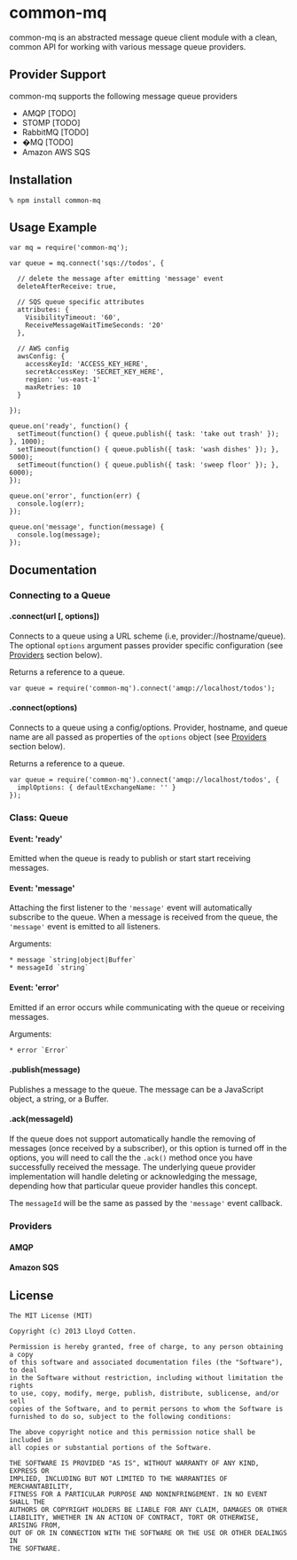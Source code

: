 # common-mq

common-mq is an abstracted message queue client module with a clean, common API for working with various message queue providers.

## Provider Support

common-mq supports the following message queue providers 
* AMQP [TODO]
* STOMP [TODO]
* RabbitMQ [TODO]
* �MQ [TODO]
* Amazon AWS SQS
    
## Installation

    % npm install common-mq

## Usage Example

    var mq = require('common-mq');
    
    var queue = mq.connect('sqs://todos', {
    
      // delete the message after emitting 'message' event
      deleteAfterReceive: true, 
      
      // SQS queue specific attributes
      attributes: { 
        VisibilityTimeout: '60',
        ReceiveMessageWaitTimeSeconds: '20'
      },
      
      // AWS config
      awsConfig: {  
        accessKeyId: 'ACCESS_KEY_HERE',
        secretAccessKey: 'SECRET_KEY_HERE',
        region: 'us-east-1'
        maxRetries: 10
      }
      
    });
    
    queue.on('ready', function() {
      setTimeout(function() { queue.publish({ task: 'take out trash' }); }, 1000);
      setTimeout(function() { queue.publish({ task: 'wash dishes' }); }, 5000);
      setTimeout(function() { queue.publish({ task: 'sweep floor' }); }, 6000);
    });
    
    queue.on('error', function(err) {
      console.log(err);
    });
    
    queue.on('message', function(message) {
      console.log(message);
    });   
    
## Documentation

### Connecting to a Queue
#### .connect(url [, options])
Connects to a queue using a URL scheme (i.e, provider://hostname/queue).  The optional `options` argument passes provider specific configuration (see [Providers](#providers) section below).  

Returns a reference to a queue.

    var queue = require('common-mq').connect('amqp://localhost/todos');

#### .connect(options)
Connects to a queue using a config/options.  Provider, hostname, and queue name are all passed as properties of the `options` object (see [Providers](#providers) section below).  

Returns a reference to a queue.

    var queue = require('common-mq').connect('amqp://localhost/todos', { 
      implOptions: { defaultExchangeName: '' } 
    });

### Class: Queue
#### Event: 'ready'
Emitted when the queue is ready to publish or start start receiving messages.

#### Event: 'message'
Attaching the first listener to the `'message'` event will automatically subscribe to the queue.  When a message is received from the queue, the `'message'` event is emitted to all listeners.

Arguments:

    * message `string|object|Buffer`
    * messageId `string`

#### Event: 'error'
Emitted if an error occurs while communicating with the queue or receiving messages.

Arguments:

    * error `Error`

#### .publish(message)
Publishes a message to the queue.  The message can be a JavaScript object, a string, or a Buffer.

#### .ack(messageId)
If the queue does not support automatically handle the removing of messages (once received by a subscriber), or this option is turned off in the options, you will need to call the the `.ack()` method once you have successfully received the message.  The underlying queue provider implementation will handle deleting or acknowledging the message, depending how that particular queue provider handles this concept.

The `messageId` will be the same as passed by the `'message'` event callback.

### Providers

#### AMQP

#### Amazon SQS

    
## License

    The MIT License (MIT)

    Copyright (c) 2013 Lloyd Cotten.

    Permission is hereby granted, free of charge, to any person obtaining a copy
    of this software and associated documentation files (the "Software"), to deal
    in the Software without restriction, including without limitation the rights
    to use, copy, modify, merge, publish, distribute, sublicense, and/or sell
    copies of the Software, and to permit persons to whom the Software is
    furnished to do so, subject to the following conditions:

    The above copyright notice and this permission notice shall be included in
    all copies or substantial portions of the Software.

    THE SOFTWARE IS PROVIDED "AS IS", WITHOUT WARRANTY OF ANY KIND, EXPRESS OR
    IMPLIED, INCLUDING BUT NOT LIMITED TO THE WARRANTIES OF MERCHANTABILITY,
    FITNESS FOR A PARTICULAR PURPOSE AND NONINFRINGEMENT. IN NO EVENT SHALL THE
    AUTHORS OR COPYRIGHT HOLDERS BE LIABLE FOR ANY CLAIM, DAMAGES OR OTHER
    LIABILITY, WHETHER IN AN ACTION OF CONTRACT, TORT OR OTHERWISE, ARISING FROM,
    OUT OF OR IN CONNECTION WITH THE SOFTWARE OR THE USE OR OTHER DEALINGS IN
    THE SOFTWARE.
